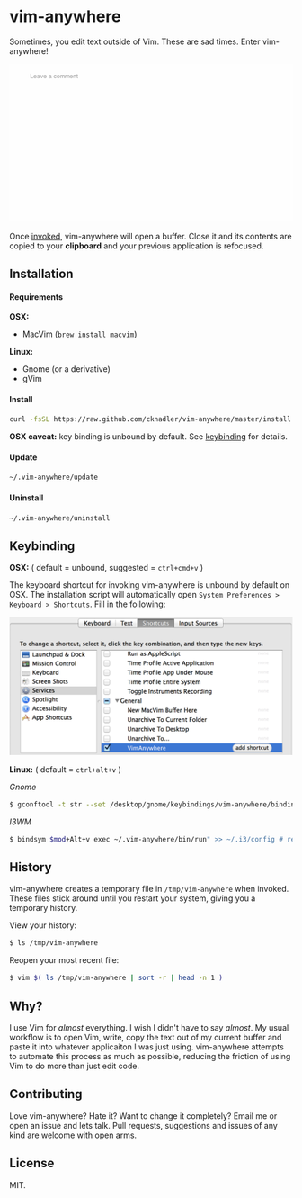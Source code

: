 # vim-anywhere

Sometimes, you edit text outside of Vim. These are sad times. Enter
vim-anywhere!

![demo](assets/demo.gif)

Once [invoked](#keybinding), vim-anywhere will open a buffer. Close it and its
contents are copied to your __clipboard__ and your previous application is
refocused.

## Installation

#### Requirements

__OSX:__

- MacVim (`brew install macvim`)

__Linux:__

- Gnome (or a derivative)
- gVim

#### Install

```bash
curl -fsSL https://raw.github.com/cknadler/vim-anywhere/master/install | bash
```

__OSX caveat:__ key binding is unbound by default. See [keybinding](#keybinding)
for details.

#### Update

```bash
~/.vim-anywhere/update
```

#### Uninstall

```bash
~/.vim-anywhere/uninstall
```

## Keybinding

__OSX:__ ( default = unbound, suggested = `ctrl+cmd+v` )

The keyboard shortcut for invoking vim-anywhere is unbound by default on OSX.
The installation script will automatically open
`System Preferences > Keyboard > Shortcuts`. Fill in the following:

![keyboard shortcut](assets/shortcut.png)

__Linux:__ ( default = `ctrl+alt+v` )

*Gnome*
```bash
$ gconftool -t str --set /desktop/gnome/keybindings/vim-anywhere/binding <custom binding>
```

*I3WM*

```bash
$ bindsym $mod+Alt+v exec ~/.vim-anywhere/bin/run" >> ~/.i3/config # remember to reload your config after
```

## History

vim-anywhere creates a temporary file in `/tmp/vim-anywhere` when
invoked. These files stick around until you restart your system, giving you
a temporary history.

View your history:

```bash
$ ls /tmp/vim-anywhere
```

Reopen your most recent file:

```bash
$ vim $( ls /tmp/vim-anywhere | sort -r | head -n 1 )
```

## Why?

I use Vim for _almost_ everything. I wish I didn't have to say _almost_. My
usual workflow is to open Vim, write, copy the text out of my current buffer
and paste it into whatever applicaiton I was just using. vim-anywhere attempts
to automate this process as much as possible, reducing the friction of using
Vim to do more than just edit code.

## Contributing

Love vim-anywhere? Hate it? Want to change it completely? Email me or open an
issue and lets talk. Pull requests, suggestions and issues of any kind are
welcome with open arms.

## License

MIT.
